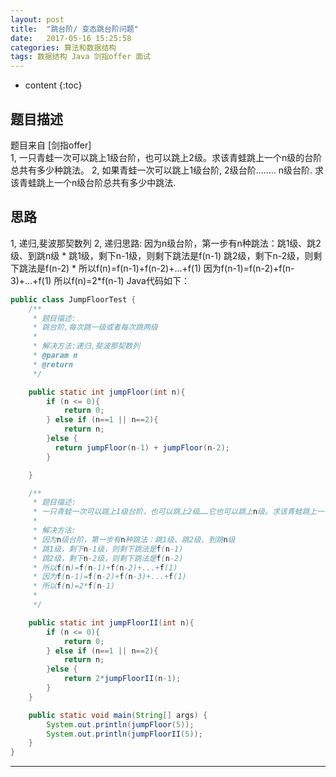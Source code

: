 ```yaml
---
layout: post
title:  "跳台阶/ 变态跳台阶问题"
date:   2017-05-16 15:25:58
categories: 算法和数据结构
tags: 数据结构 Java 剑指offer 面试
---
```


* content
{:toc}

## 题目描述

题目来自 [剑指offer]   
1, 一只青蛙一次可以跳上1级台阶，也可以跳上2级。求该青蛙跳上一个n级的台阶总共有多少种跳法。
2, 如果青蛙一次可以跳上1级台阶, 2级台阶........ n级台阶. 求该青蛙跳上一个n级台阶总共有多少中跳法.
## 思路
1, 递归,斐波那契数列
2, 递归思路:
因为n级台阶，第一步有n种跳法：跳1级、跳2级、到跳n级 * 跳1级，剩下n-1级，则剩下跳法是f(n-1)
跳2级，剩下n-2级，则剩下跳法是f(n-2) * 所以f(n)=f(n-1)+f(n-2)+...+f(1)
因为f(n-1)=f(n-2)+f(n-3)+...+f(1)
所以f(n)=2*f(n-1)
Java代码如下：
```java
public class JumpFloorTest {
    /**
     * 题目描述:
     * 跳台阶,每次跳一级或者每次跳两级
     *
     * 解决方法:递归,斐波那契数列
     * @param n
     * @return
     */

    public static int jumpFloor(int n){
        if (n <= 0){
            return 0;
        } else if (n==1 || n==2){
            return n;
        }else {
          return jumpFloor(n-1) + jumpFloor(n-2);
        }

    }

    /**
     * 题目描述:
     * 一只青蛙一次可以跳上1级台阶，也可以跳上2级……它也可以跳上n级。求该青蛙跳上一个n级的台阶总共有多少种跳法。
     *
     * 解决方法:
     * 因为n级台阶，第一步有n种跳法：跳1级、跳2级、到跳n级
     * 跳1级，剩下n-1级，则剩下跳法是f(n-1)
     * 跳2级，剩下n-2级，则剩下跳法是f(n-2)
     * 所以f(n)=f(n-1)+f(n-2)+...+f(1)
     * 因为f(n-1)=f(n-2)+f(n-3)+...+f(1)
     * 所以f(n)=2*f(n-1)
     *
     */

    public static int jumpFloorII(int n){
        if (n <= 0){
            return 0;
        } else if (n==1 || n==2){
            return n;
        }else {
            return 2*jumpFloorII(n-1);
        }
    }

    public static void main(String[] args) {
        System.out.println(jumpFloor(5));
        System.out.println(jumpFloorII(5));
    }
}

```
---